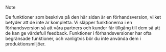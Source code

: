 > [!Note]
> De funktioner som beskrivs på den här sidan är en förhandsversion, vilket betyder att de inte är kompletta. Vi släpper funktionerna i en förhandsversion så att våra partners och kunder får tillgång till dem så att de kan ge värdefull feedback. Funktioner i förhandsversioner har ofta begränsade funktioner, och vanligtvis bör du inte använda dem i produktionsmiljöer.
